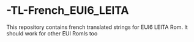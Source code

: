 # -TL-French_EUI6_LEITA
This repository contains french translated strings for EUI6 LEITA Rom. It should work for other EUI Romls too
